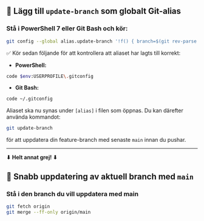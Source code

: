 ## 🧠 **Lägg till `update-branch` som globalt Git-alias**

### Stå i PowerShell 7 eller Git Bash och kör:

```bash
git config --global alias.update-branch '!f() { branch=$(git rev-parse --abbrev-ref HEAD); if [ "$branch" = "main" ]; then echo "Du står på main – byt först till en feature-branch."; exit 1; fi; echo "Uppdaterar och pushar branch: $branch"; git checkout main && git pull origin main && git checkout "$branch" && git pull --rebase origin main && git push origin "$branch" && echo "✅ Branch $branch uppdaterades och pushades framgångsrikt!";}; f'
```

✅ Kör sedan följande för att kontrollera att aliaset har lagts till korrekt:

- **PowerShell:**

```bash
code $env:USERPROFILE\.gitconfig
```

- **Git Bash:**

```bash
code ~/.gitconfig
```

Aliaset ska nu synas under `[alias]` i filen som öppnas. Du kan därefter använda kommandot:

```bash
git update-branch
```

för att uppdatera din feature-branch med senaste `main` innan du pushar.

---

**⬇ Helt annat grej! ⬇**

## 🧭 **Snabb uppdatering av aktuell branch med `main`**

### Stå i den branch du vill uppdatera med main

```bash
git fetch origin
git merge --ff-only origin/main
```
